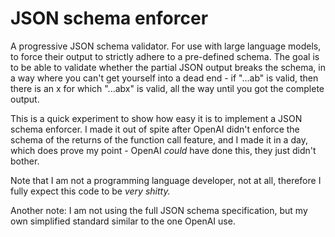 # JSON schema enforcer

A progressive JSON schema validator. For use with large language models, to force their output to strictly adhere to a pre-defined schema. The goal is to be able to validate whether the partial JSON output breaks the schema, in a way where you can't get yourself into a dead end - if "...ab" is valid, then there is an x for which "...abx" is valid, all the way until you got the complete output.

This is a quick experiment to show how easy it is to implement a JSON schema enforcer. I made it out of spite after OpenAI didn't enforce the schema of the returns of the function call feature, and I made it in a day, which does prove my point - OpenAI *could* have done this, they just didn't bother.

Note that I am not a programming language developer, not at all, therefore I fully expect this code to be _very shitty._

Another note: I am not using the full JSON schema specification, but my own simplified standard similar to the one OpenAI use.
